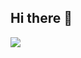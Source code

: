 ## Hi there 👋

<!DOCTYPE html>
<html>
  <head></head>
  <body>
    <img src="[https://tse2.mm.bing.net/th?id=OIP.3gP_ITIqz8lswGgIeCxmVQHaHa&pid=Api&P=0&h=180]"/>
  </body>
</html>
